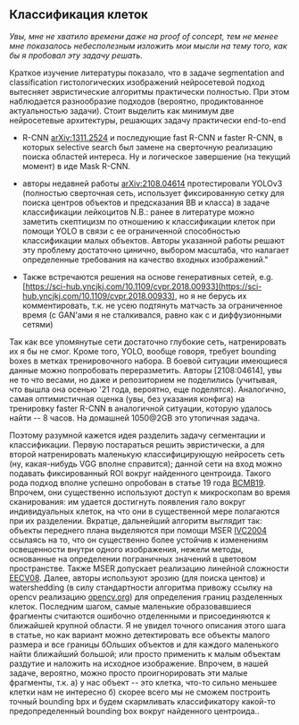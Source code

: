﻿## Классификация клеток ##

*Увы, мне не хватило времени даже на proof of concept, тем не менее мне показалось небесполезным изложить мои мысли
на тему того, как бы я пробовал эту задачу решать.*

Краткое изучение литературы показало, что в задаче segmentation and classification гистологических изображений 
нейросетевой подход вытесняет эвристические алгоритмы практически полностью. При этом наблюдается разнообразие 
подходов (вероятно, продиктованное актуальностью задачи). Стоит выделить как минимум две нейросетевые 
архитектуры, решающих задачу практически end-to-end

 - R-CNN [arXiv:1311.2524](https://arxiv.org/abs/1311.2524.pdf) и последующие fast R-CNN и faster R-CNN, в которых 
selective search был замене на сверточную реализацию поиска областей интереса. Ну и логическое завершение (на текущий момент) в иде Mask R-CNN.

 - авторы недавней работы [arXiv:2108.04614](https://arxiv.org/abs/2108.04614) протестировали YOLOv3 (полностью сверточная сеть, 
использует фиксированную сетку для поиска центров объектов и предсказания BB и класса) в задаче классификации лейкоцитов 
N.B.: ранее в литературе можно заметить скептицизм по отношению к классификации клеток при помощи YOLO в связи с ее 
ограниченной способностью классификации малых объектов. Авторы указанной работы решают эту проблему достаточно цинично, выбором масштаба, что налагает определенные требования на качество входных изображений."

 - Также встречаются решения на основе генеративных сетей, e.g. 
[https://sci-hub.yncjkj.com/10.1109/cvpr.2018.00933](https://sci-hub.yncjkj.com/10.1109/cvpr.2018.00933), но я не берусь 
их комментировать, т.к. не усею подтянуть матчасть за ограниченное время (с GAN'ами я не сталкивался, равно как с и диффузионными сетями)

Так как все упомянутые сети достаточно глубокие сеть, натренировать их я бы не смог. Кроме того, YOLO, вообще говоря, 
требует bounding boxes в метках тренировочного набора. В боевой ситуации имеющиеся данные можно попробовать переразметить.
Авторы [2108:04614], увы не то что весами, но даже и репозиторием не поделились (учитывая, что вышла она осенью '21 года, 
вероятно, еще поделятся). Аналогично, самая оптимистичная оценка (увы, без указания конфига) на тренировку 
faster R-CNN в аналогичной ситуации, которую удалось найти -- 8 часов. На домашней 1050@2GB это утопичная задача.

Поэтому разумной кажется идея разделить задачу сегментации и классификации. Первую постараться решить эвристически, 
а для второй натренировать маленькую классифицирующую нейросеть сеть (ну, какая-нибудь VGG вполне справится); данной 
сети на вход можно подавать фиксированный ROI вокруг найденного центроида. Такого рода подход вполне успешно опробован 
в статье 19 года [BCMB19](https://www.ncbi.nlm.nih.gov/pmc/articles/PMC3850979/). Впрочем, они существенно используют 
доступ к микроскопам во время сканирования: им удается достигнуть появления гало вокруг индивидуальных клеток, 
на что они в существенной мере полагаются при их разделении. Вкратце, дальнейший алгоритм выглядит так: 
объекты переднего плана выделяются при помощи MSER [IVC2004](https://www.sciencedirect.com/science/article/abs/pii/S0262885604000435) 
ссылаясь на то, что он существенно более устойчив к изменениям освещенности внутри одного изображения, 
нежели методы, основанные на определении пограничных значений в цветовом пространстве. 
Также MSER допускает реализацию линейной сложности [EECV08](https://dl.acm.org/doi/10.1007/978-3-540-88688-4_14). 
Далее, авторы используют эрозию (для поиска центов) и watershedding (в силу стандартности алгоритма привожу 
ссылку на opencv реализацию [opencv.org](https://docs.opencv.org/4.x/d3/db4/tutorial_py_watershed.html)) 
для определения границ разделенных клеток. Последним шагом, самые маленькие образовавшиеся фрагменты считаются 
ошибочно отделенными и присоединяются к ближайшей крупной области. Я не увидел точного описания этого шага в статье, 
но как вариант можно детектировать все объекты малого размера и все границы бОльших объектов и для каждого маленького
найти ближайший большой; или просто применить к малым объектам раздутие и наложить на исходное 
изображение. Впрочем, в нашей задаче, вероятно, можно просто проигнорировать эти малые фрагменты, т.к. а) у нас объект -- это клетка, что-то сильно меньшее клетки нам не интересно 
б) скорее всего мы не сможем построить точный bounding bpx и будем скармливать классификатору какой-то предопределенный bounding box вокруг найденного центроида..
